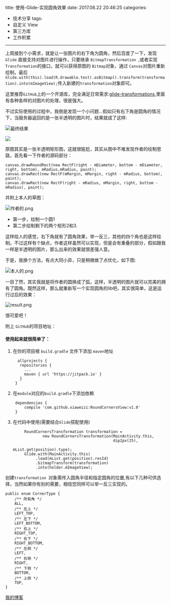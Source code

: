 title: 使用-Glide-实现圆角效果
date: 2017.08.22 20:46:25
categories:
- 技术分享
tags:
- 自定义 View
- 第三方库
- 工作积累
---

上周接到个小需求，就是让一张图片的右下角为圆角，然后百度了一下，发现 `Glide` 直接支持对图片进行操作，只要继承 `BitmapTransformation `,或者实现 `Transformation`的接口，就可以获得原图的 `Bitmap`对象，通过 `Canvas`对图片重新绘制，最后 `Glide.with(this).load(R.drawable.test).asBitmap().transform(transformation).into(mImageView);`传入新建的`transformation`对象即可。

<!-- more -->

这里推荐`GitHub`上的一个开源库，完全满足日常需求:[glide-transformations](https://github.com/wasabeef/glide-transformations),里面有各种各样的对图片的处理，很是强大。

不过实际使用的过程中，我倒是发现一个小问题...假如只有右下角是圆角的情况下，当服务器返回的是一张半透明的图片时，结果就成了这样:

![最终结果](http://upload-images.jianshu.io/upload_images/4043475-36eb01d918e79ca6.png?imageMogr2/auto-orient/strip%7CimageView2/2/w/1240)


![](http://upload-images.jianshu.io/upload_images/4043475-0335ab7c9965900c.gif?imageMogr2/auto-orient/strip)


原图其实是一张半透明矩形图，这就很尴尬，其实从图中不难发现作者的绘制思路，首先看一下作者的源码部分：

    canvas.drawRoundRect(new RectF(right - mDiameter, bottom - mDiameter, right, bottom), mRadius,mRadius, paint);
    canvas.drawRect(new RectF(mMargin, mMargin, right - mRadius, bottom), paint);
    canvas.drawRect(new RectF(right - mRadius, mMargin, right, bottom - mRadius), paint);

并附上本人的草图：

![作者的.png](http://upload-images.jianshu.io/upload_images/4043475-7baad3b9b576f3e5.png?imageMogr2/auto-orient/strip%7CimageView2/2/w/1240)
- 第一步，绘制一个圆1
- 第二步绘制剩下的两个矩形2和3.

这样给人的感觉，右下角就有了圆角效果，举一反三，其他的四个角也是这样绘制。不过这样有个缺点，作者这样虽然可以实现，但是会有重叠的部分，假如跟我一样是半透明的图片，那么出来的效果就很差强人意。

于是，我换个方法，有点大同小异，只是稍微做了点优化，如下图:

![本人的.png](http://upload-images.jianshu.io/upload_images/4043475-9422183b9fae1da5.png?imageMogr2/auto-orient/strip%7CimageView2/2/w/1240)

一目了然，其实我就是将作者的圆换成了弧，这样，半透明的图片就可以完美的拥有了圆角。既然这样，那么就重新写一个实现圆角的lib吧，其实很简单，这是运行过后的效果：

![result.png](http://upload-images.jianshu.io/upload_images/4043475-8c2be5bd03d7a674.png?imageMogr2/auto-orient/strip%7CimageView2/2/w/1240)

很可爱吧！

附上 `GitHub`的项目地址：

<div class="github-widget" data-repo="xiaweizi/RoundCornersView"></div>

#### 使用起来就很简单了：

1. 在你的项目根 `build.gradle` 文件下添加 `maven`地址

         allprojects {
		  repositories {
			...
			maven { url 'https://jitpack.io' }
		  }
        }
2. 在`module`对应的`build.gradle`下添加依赖

	    dependencies {
	        compile 'com.github.xiaweizi:RoundCornersView:v1.0'
	    }
3. 在代码中使用(需要结合`Glide`搭配使用)

            RoundCornersTransformation transformation =
                    new RoundCornersTransformation(MainActivity.this,
                                                   dip2px(25),
                                                   mList.get(position).type);
            Glide.with(MainActivity.this)
                 .load(mList.get(position).resId)
                 .bitmapTransform(transformation)
                 .into(holder.mImageView);

创建`transformation `对象需传入圆角半径和指定圆角的位置,有以下几种可供选择，当然如果你有别的需要，相信您同样可以举一反三实现的。

    public enum CornerType {
        /** 所有角 */
        ALL,
        /** 左上 */
        LEFT_TOP,
        /** 左下 */
        LEFT_BOTTOM,
        /** 右上 */
        RIGHT_TOP,
        /** 右下 */
        RIGHT_BOTTOM,
        /** 左侧 */
        LEFT,
        /** 右侧 */
        RIGHT,
        /** 下侧 */
        BOTTOM,
        /** 上侧 */
        TOP,
    }

[我的博客](http://xiaweizi.cn)

